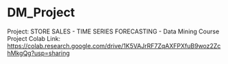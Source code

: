 # DM_Project
Project: STORE SALES - TIME SERIES FORECASTING - Data Mining Course Project
Colab Link: https://colab.research.google.com/drive/1K5VAJrRF7ZqAXFPXfuB9woz2ZchMkgQg?usp=sharing
